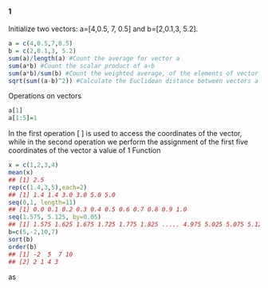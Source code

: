 #### 1
Initialize two vectors: a=[4,0.5, 7, 0.5] and b=[2,0.1,3, 5.2].
````r
a = c(4,0.5,7,0.5)
b = c(2,0.1,3, 5.2)
sum(a)/length(a) #Count the average for vector a
sum(a*b) #Count the scalar product of a∘b
sum(a*b)/sum(b) #Count the weighted average, of the elements of vector a, where the weights are defined in vector b
sqrt(sum((a-b)^2)) #Calculate the Euclidean distance between vectors a and b
````
Operations on vectors
````r
a[1]
a[1:5]=1
````
In the first operation [ ] is used to access the coordinates of the vector, while in the second operation we perform the assignment of the first five coordinates of the vector a value of 1
Function
````r
x = c(1,2,3,4)
mean(x)
## [1] 2.5
rep(c(1.4,3,5),each=2)
## [1] 1.4 1.4 3.0 3.0 5.0 5.0
seq(0,1, length=11)
## [1] 0.0 0.1 0.2 0.3 0.4 0.5 0.6 0.7 0.8 0.9 1.0
seq(1.575, 5.125, by=0.05)
## [1] 1.575 1.625 1.675 1.725 1.775 1.825 ..... 4.975 5.025 5.075 5.125
b=c(5,-2,10,7)
sort(b)
order(b)
## [1] -2  5  7 10
## [2] 2 1 4 3
````
as
